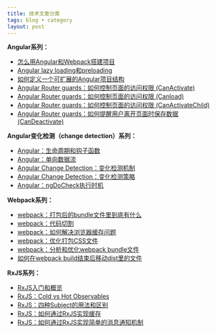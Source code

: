 ```yaml
---
title: 技术文章分类
tags: blog • category
layout: post
---
```


**Angular系列：**
- [怎么用Angular和Webpack搭建项目](https://limeii.github.io/2018/09/angular-webpack/)
- [Angular lazy loading和preloading](https://limeii.github.io/2018/09/angular-lazy-loading/)
- [如何定义一个可扩展的Angular项目结构](https://limeii.github.io/2018/10/angular-scalable-project-structure/)
- [Angular Router guards：如何控制页面的访问权限 (CanActivate)](https://limeii.github.io/2018/10/angular-routing-guards/)
- [Angular Router guards：如何控制页面的访问权限 (Canload)](https://limeii.github.io/2018/11/angular-routing-guard-canload/)
- [Angular Router guards：如何控制页面的访问权限 (CanActivateChild)](https://limeii.github.io/2018/11/angular-routing-guard-CanActivateChild)
- [Angular Router guards：如何提醒用户离开页面时保存数据 (CanDeactivate)](https://limeii.github.io/2018/11/angular-routing-guard-candeactivate)

**Angular变化检测（change detection）系列：**
- [Angular：生命周期和钩子函数](https://limeii.github.io/2019/06/angular-lifecycle-hooks/)
- [Angular：单向数据流](https://limeii.github.io/2019/06/angular-unidirectional-data-flow/)
- [Angular Change Detection：变化检测机制](https://limeii.github.io/2019/06/angular-changedetection/)
- [Angular Change Detection：变化检测策略](https://limeii.github.io/2019/06/angular-changeDetectionStrategy-OnPush/)
- [Angular：ngDoCheck执行时机](https://limeii.github.io/2019/06/angular-ngdocheck-onpush-strategy/)

**Webpack系列：**
- [webpack：打包后的bundle文件里到底有什么](https://limeii.github.io/2018/10/webpack-what-in-bundle/)
- [webpack：代码切割](https://limeii.github.io/2018/10/webpack-code-splitting/)
- [webpack：如何解决浏览器缓存问题](https://limeii.github.io/2018/10/webpack-caching/)
- [webpack：优化打包CSS文件](https://limeii.github.io/2018/10/webpack-css-extract/)
- [webpack：分析和优化webpack bundle文件](https://limeii.github.io/2018/09/webpack-bundle-analyzer/)
- [如何在webpack build结束后移动dist里的文件](https://limeii.github.io/2018/09/issues-webpack-file-management/)

**RxJS系列：**
- [RxJS入门和概览](https://limeii.github.io/2019/07/rxjs-introduce/)
- [RxJS：Cold vs Hot Observables](https://limeii.github.io/2019/07/rxjs-coldhot-observable/)
- [RxJS：四种Subject的用法和区别](https://limeii.github.io/2019/07/rxjs-subject/)
- [RxJS：如何通过RxJS实现缓存](https://limeii.github.io/2019/08/rxjs-caching/)
- [RxJS：如何通过RxJS实现简单的消息通知机制](https://limeii.github.io/2019/08/rxjs-notification/)